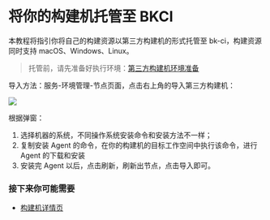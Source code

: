 # 将你的构建机托管至 BKCI

本教程将指引你将自己的构建资源以第三方构建机的形式托管至 bk-ci，构建资源同时支持 macOS、Windows、Linux。

> 托管前，请先准备好执行环境：[第三方构建机环境准备](javascript:void%280%29)

导入方法：服务-环境管理-节点页面，点击右上角的导入第三方构建机：

![](../../../.gitbook/assets/image%20%2837%29.png)

根据弹窗：

1. 选择机器的系统，不同操作系统安装命令和安装方法不一样；
2. 复制安装 Agent 的命令，在你的构建机的目标工作空间中执行该命令，进行 Agent 的下载和安装
3. 安装完 Agent 以后，点击刷新，刷新出节点，点击导入即可。

### 接下来你可能需要 <a id="&#x63A5;&#x4E0B;&#x6765;&#x4F60;&#x53EF;&#x80FD;&#x9700;&#x8981;"></a>

* [构建机详情页](../gou-jian-ji-xiang-qing-ye.md)

